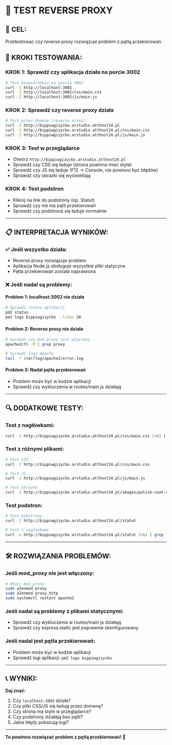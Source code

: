 # 🧪 TEST REVERSE PROXY

## 🎯 CEL:
Przetestować czy reverse proxy rozwiązuje problem z pętlą przekierowań.

## 🚀 KROKI TESTOWANIA:

### KROK 1: Sprawdź czy aplikacja działa na porcie 3002
```bash
# Test bezpośrednio na porcie 3002
curl -I http://localhost:3002
curl -I http://localhost:3002/css/main.css
curl -I http://localhost:3002/js/main.js
```

### KROK 2: Sprawdź czy reverse proxy działa
```bash
# Test przez domenę (reverse proxy)
curl -I http://bippiwgizycko.arstudio.atthost24.pl
curl -I http://bippiwgizycko.arstudio.atthost24.pl/css/main.css
curl -I http://bippiwgizycko.arstudio.atthost24.pl/js/main.js
```

### KROK 3: Test w przeglądarce
- Otwórz `http://bippiwgizycko.arstudio.atthost24.pl`
- Sprawdź czy CSS się ładuje (strona powinna mieć style)
- Sprawdź czy JS się ładuje (F12 → Console, nie powinno być błędów)
- Sprawdź czy obrazki się wyświetlają

### KROK 4: Test podstron
- Kliknij na link do podstrony (np. Statut)
- Sprawdź czy nie ma pętli przekierowań
- Sprawdź czy podstrona się ładuje normalnie

---

## 📋 INTERPRETACJA WYNIKÓW:

### ✅ **Jeśli wszystko działa:**
- Reverse proxy rozwiązuje problem
- Aplikacja Node.js obsługuje wszystkie pliki statyczne
- Pętla przekierowań została naprawiona

### ❌ **Jeśli nadal są problemy:**

#### Problem 1: localhost:3002 nie działa
```bash
# Sprawdź status aplikacji
pm2 status
pm2 logs bippiwgizycko --lines 20
```

#### Problem 2: Reverse proxy nie działa
```bash
# Sprawdź czy mod_proxy jest włączony
apache2ctl -M | grep proxy

# Sprawdź logi Apache
tail -f /var/log/apache2/error.log
```

#### Problem 3: Nadal pętla przekierowań
- Problem może być w kodzie aplikacji
- Sprawdź czy wykluczenia w routes/main.js działają

---

## 🔍 DODATKOWE TESTY:

### Test z nagłówkami:
```bash
curl -v http://bippiwgizycko.arstudio.atthost24.pl/css/main.css 2>&1 | grep -E "(Location:|HTTP/)"
```

### Test z różnymi plikami:
```bash
# Test CSS
curl -I http://bippiwgizycko.arstudio.atthost24.pl/css/main.css

# Test JS
curl -I http://bippiwgizycko.arstudio.atthost24.pl/js/main.js

# Test obrazka
curl -I http://bippiwgizycko.arstudio.atthost24.pl/images/polish-coat-of-arms.png
```

### Test podstron:
```bash
# Test podstrony
curl -I http://bippiwgizycko.arstudio.atthost24.pl/statut

# Test z nagłówkami
curl -v http://bippiwgizycko.arstudio.atthost24.pl/statut 2>&1 | grep -E "(Location:|HTTP/)"
```

---

## 🛠️ ROZWIĄZANIA PROBLEMÓW:

### Jeśli mod_proxy nie jest włączony:
```bash
# Włącz mod_proxy
sudo a2enmod proxy
sudo a2enmod proxy_http
sudo systemctl restart apache2
```

### Jeśli nadal są problemy z plikami statycznymi:
- Sprawdź czy wykluczenia w routes/main.js działają
- Sprawdź czy express.static jest poprawnie skonfigurowany

### Jeśli nadal jest pętla przekierowań:
- Problem może być w kodzie aplikacji
- Sprawdź logi aplikacji: `pm2 logs bippiwgizycko`

---

## 📞 WYNIKI:

**Daj znać:**
1. Czy `localhost:3002` działa?
2. Czy pliki CSS/JS się ładują przez domenę?
3. Czy strona ma style w przeglądarce?
4. Czy podstrony działają bez pętli?
5. Jakie błędy pokazują logi?

---

**To powinno rozwiązać problem z pętlą przekierowań!** 🚀
